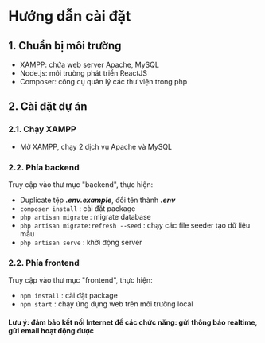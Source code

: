 # Hướng dẫn cài đặt

## 1. Chuẩn bị môi trường
- XAMPP: chứa web server Apache, MySQL
- Node.js: môi trường phát triển ReactJS
- Composer: công cụ quản lý các thư viện trong php

## 2. Cài đặt dự án
### 2.1. Chạy XAMPP
- Mở XAMPP, chạy 2 dịch vụ Apache và MySQL

### 2.2. Phía backend
Truy cập vào thư mục "backend", thực hiện:
- Duplicate tệp ***.env.example***, đổi tên thành ***.env***
- `composer install` : cài đặt package
- `php artisan migrate` : migrate database 
- `php artisan migrate:refresh --seed` : chạy các file seeder tạo dữ liệu mẫu
- `php artisan serve` : khởi động server

### 2.2. Phía frontend
Truy cập vào thư mục "frontend", thực hiện:
- `npm install` : cài đặt package
- `npm start` : chạy ứng dụng web trên môi trường local

#### Lưu ý: đảm bảo kết nối Internet để các chức năng: gửi thông báo realtime, gửi email hoạt động được
